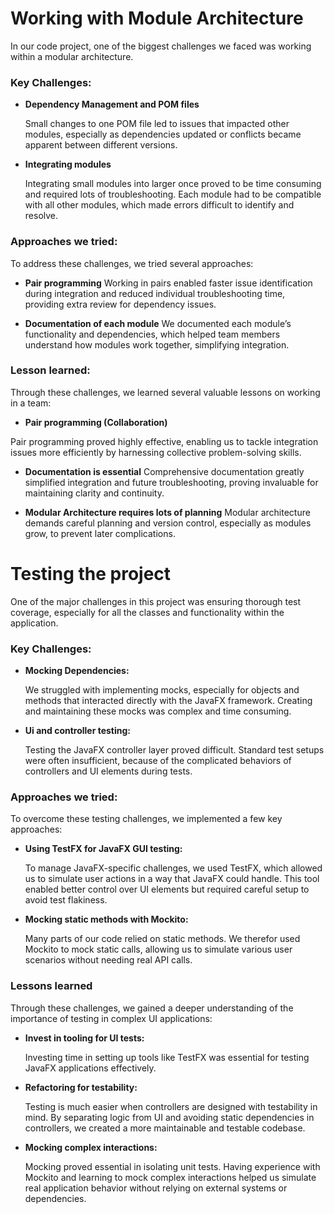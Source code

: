 # Working with Module Architecture

In our code project, one of the biggest challenges we faced was working within a modular architecture.

### Key Challenges:

- **Dependency Management and POM files**

  Small changes to one POM file led to issues that impacted other modules, especially as dependencies updated or conflicts became apparent between different versions.

- **Integrating modules**

  Integrating small modules into larger once proved to be time consuming and required lots of troubleshooting. Each module had to be compatible with all other modules, which made errors difficult to identify and resolve.

### Approaches we tried:

To address these challenges, we tried several approaches:

- **Pair programming**
  Working in pairs enabled faster issue identification during integration and reduced individual troubleshooting time, providing extra review for dependency issues.

- **Documentation of each module**
  We documented each module’s functionality and dependencies, which helped team members understand how modules work together, simplifying integration.

### Lesson learned:

Through these challenges, we learned several valuable lessons on working in a team:

- **Pair programming (Collaboration)**

Pair programming proved highly effective, enabling us to tackle integration issues more efficiently by harnessing collective problem-solving skills.

- **Documentation is essential**
Comprehensive documentation greatly simplified integration and future troubleshooting, proving invaluable for maintaining clarity and continuity.

- **Modular Architecture requires lots of planning**
  Modular architecture demands careful planning and version control, especially as modules grow, to prevent later complications.

# Testing the project

One of the major challenges in this project was ensuring thorough test coverage, especially for all the classes and functionality within the application.

### Key Challenges:

- **Mocking Dependencies:**

  We struggled with implementing mocks, especially for objects and methods that interacted directly with the JavaFX framework. Creating and maintaining these mocks was complex and time consuming.

- **Ui and controller testing:**

  Testing the JavaFX controller layer proved difficult. Standard test setups were often insufficient, because of the complicated behaviors of controllers and UI elements during tests.

### Approaches we tried:

To overcome these testing challenges, we implemented a few key approaches:

- **Using TestFX for JavaFX GUI testing:**

  To manage JavaFX-specific challenges, we used TestFX, which allowed us to simulate user actions in a way that JavaFX could handle. This tool enabled better control over UI elements but required careful setup to avoid test flakiness.

- **Mocking static methods with Mockito:**

  Many parts of our code relied on static methods. We therefor used Mockito to mock static calls, allowing us to simulate various user scenarios without needing real API calls.

### Lessons learned

Through these challenges, we gained a deeper understanding of the importance of testing in complex UI applications:

- **Invest in tooling for UI tests:**

  Investing time in setting up tools like TestFX was essential for testing JavaFX applications effectively.

- **Refactoring for testability:**

  Testing is much easier when controllers are designed with testability in mind. By separating logic from UI and avoiding static dependencies in controllers, we created a more maintainable and testable codebase.

- **Mocking complex interactions:**

  Mocking proved essential in isolating unit tests. Having experience with Mockito and learning to mock complex interactions helped us simulate real application behavior without relying on external systems or dependencies.

